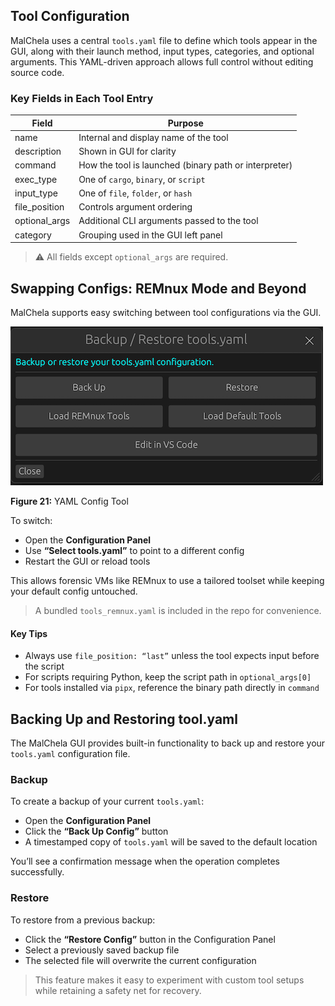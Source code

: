 
## Tool Configuration

MalChela uses a central `tools.yaml` file to define which tools appear in the GUI, along with their launch method, input types, categories, and optional arguments. This YAML-driven approach allows full control without editing source code.

### Key Fields in Each Tool Entry

| Field         | Purpose                                                          |
|---------------|------------------------------------------------------------------|
| name          | Internal and display name of the tool                            |
| description   | Shown in GUI for clarity                                         |
| command       | How the tool is launched (binary path or interpreter)           |
| exec_type     | One of `cargo`, `binary`, or `script`                            |
| input_type    | One of `file`, `folder`, or `hash`                               |
| file_position | Controls argument ordering                                       |
| optional_args | Additional CLI arguments passed to the tool                      |
| category      | Grouping used in the GUI left panel                              |

> ⚠️ All fields except `optional_args` are required.

## Swapping Configs: REMnux Mode and Beyond

MalChela supports easy switching between tool configurations via the GUI.

![YAML Config Tool](../images/yaml_configurator.png)

<p align="left"><strong>Figure 21:</strong> YAML Config Tool</p>

To switch:

- Open the **Configuration Panel**
- Use **“Select tools.yaml”** to point to a different config
- Restart the GUI or reload tools

This allows forensic VMs like REMnux to use a tailored toolset while keeping your default config untouched.

> A bundled `tools_remnux.yaml` is included in the repo for convenience.


#### Key Tips

- Always use `file_position: “last”` unless the tool expects input before the script
- For scripts requiring Python, keep the script path in `optional_args[0]`
- For tools installed via `pipx`, reference the binary path directly in `command`



## Backing Up and Restoring tool.yaml

The MalChela GUI provides built-in functionality to back up and restore your `tools.yaml` configuration file.

### Backup

To create a backup of your current `tools.yaml`:

- Open the **Configuration Panel**
- Click the **“Back Up Config”** button
- A timestamped copy of `tools.yaml` will be saved to the default location

You’ll see a confirmation message when the operation completes successfully.

### Restore

To restore from a previous backup:

- Click the **“Restore Config”** button in the Configuration Panel
- Select a previously saved backup file
- The selected file will overwrite the current configuration

> This feature makes it easy to experiment with custom tool setups while retaining a safety net for recovery.